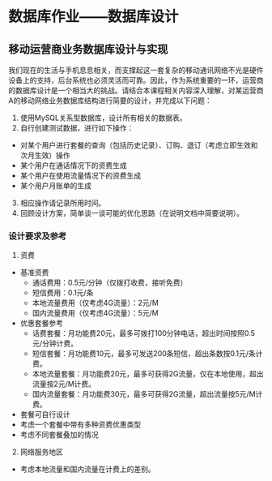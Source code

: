 # 数据库作业——数据库设计
## 移动运营商业务数据库设计与实现
我们现在的生活与手机息息相关，而支撑起这一套复杂的移动通讯网络不光是硬件设备上的支持，后台系统也必须灵活而可靠。因此，作为系统重要的一环，运营商的数据库设计是一个相当大的挑战。请结合本课程相关内容深入理解，对某运营商A的移动网络业务数据库结构进行简要的设计，并完成以下问题：

1. 使用MySQL关系型数据库，设计所有相关的数据表。
2. 自行创建测试数据，进行如下操作：
  - 对某个用户进行套餐的查询（包括历史记录）、订购、退订（考虑立即生效和次月生效）操作
  - 某个用户在通话情况下的资费生成
  - 某个用户在使用流量情况下的资费生成
  - 某个用户月账单的生成
3. 相应操作请记录所用时间。
4. 回顾设计方案，简单谈一谈可能的优化思路（在说明文档中简要说明）。

### 设计要求及参考

1. 资费
  - 基准资费
    - 通话费用：0.5元/分钟（仅拨打收费，接听免费）
    - 短信费用：0.1元/条
    - 本地流量费用（仅考虑4G流量）：2元/M
    - 国内流量费用（仅考虑4G流量）：5元/M
  - 优惠套餐参考
    - 话费套餐：月功能费20元，最多可拨打100分钟电话，超出时间按照0.5元/分钟计费。
    - 短信套餐：月功能费10元，最多可发送200条短信，超出条数按0.1元/条计费。
    - 本地流量套餐：月功能费20元，最多可获得2G流量，仅在本地使用，超出流量按2元/M计费。
    - 国内流量套餐：月功能费30元，最多可获得2G流量，超出流量按5元/M计费。
  - 套餐可自行设计
  - 考虑一个套餐中带有多种资费优惠类型
  - 考虑不同套餐叠加的情况
2. 网络服务地区
  - 考虑本地流量和国内流量在计费上的差别。